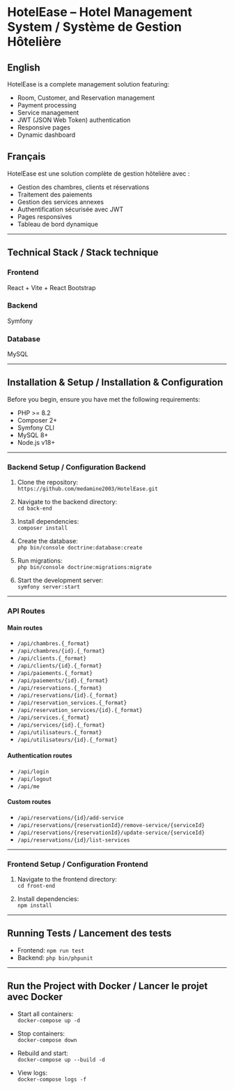 # HotelEase – Hotel Management System / Système de Gestion Hôtelière

## English

HotelEase is a complete management solution featuring:

- Room, Customer, and Reservation management  
- Payment processing  
- Service management  
- JWT (JSON Web Token) authentication  
- Responsive pages  
- Dynamic dashboard  

## Français

HotelEase est une solution complète de gestion hôtelière avec :

- Gestion des chambres, clients et réservations  
- Traitement des paiements  
- Gestion des services annexes  
- Authentification sécurisée avec JWT  
- Pages responsives  
- Tableau de bord dynamique  

---

## Technical Stack / Stack technique

### Frontend

React + Vite + React Bootstrap

### Backend

Symfony

### Database

MySQL

---

## Installation & Setup / Installation & Configuration

Before you begin, ensure you have met the following requirements:

- PHP >= 8.2  
- Composer 2+  
- Symfony CLI  
- MySQL 8+  
- Node.js v18+

---

### Backend Setup / Configuration Backend

1. Clone the repository:  
   `https://github.com/medamine2003/HotelEase.git`

2. Navigate to the backend directory:  
   `cd back-end`

3. Install dependencies:  
   `composer install`

4. Create the database:  
   `php bin/console doctrine:database:create`

5. Run migrations:  
   `php bin/console doctrine:migrations:migrate`

6. Start the development server:  
   `symfony server:start`

---

### API Routes

#### Main routes

- `/api/chambres.{_format}`  
- `/api/chambres/{id}.{_format}`  
- `/api/clients.{_format}`  
- `/api/clients/{id}.{_format}`  
- `/api/paiements.{_format}`  
- `/api/paiements/{id}.{_format}`  
- `/api/reservations.{_format}`  
- `/api/reservations/{id}.{_format}`  
- `/api/reservation_services.{_format}`  
- `/api/reservation_services/{id}.{_format}`  
- `/api/services.{_format}`  
- `/api/services/{id}.{_format}`  
- `/api/utilisateurs.{_format}`  
- `/api/utilisateurs/{id}.{_format}`  

#### Authentication routes

- `/api/login`  
- `/api/logout`  
- `/api/me`  

#### Custom routes

- `/api/reservations/{id}/add-service`  
- `/api/reservations/{reservationId}/remove-service/{serviceId}`  
- `/api/reservations/{reservationId}/update-service/{serviceId}`  
- `/api/reservations/{id}/list-services`  

---

### Frontend Setup / Configuration Frontend

1. Navigate to the frontend directory:  
   `cd front-end`

2. Install dependencies:  
   `npm install`

---

## Running Tests / Lancement des tests

- Frontend: `npm run test`  
- Backend: `php bin/phpunit`

---

## Run the Project with Docker / Lancer le projet avec Docker

- Start all containers:  
  `docker-compose up -d`

- Stop containers:  
  `docker-compose down`

- Rebuild and start:  
  `docker-compose up --build -d`

- View logs:  
  `docker-compose logs -f`
